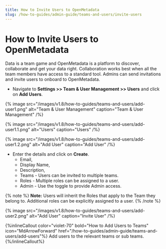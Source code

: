 ```yaml
---
title: How to Invite Users to OpenMetadata
slug: /how-to-guides/admin-guide/teams-and-users/invite-users
---
```


# How to Invite Users to OpenMetadata

Data is a team game and OpenMetadata is a platform to discover, collaborate and get your data right. Collaboration works best when all the team members have access to a standard tool. Admins can send invitations and invite users to onboard to OpenMetadata.

- Navigate to **Settings >> Team & User Management >> Users** and click on **Add Users**.

{% image
src="/images/v1.8/how-to-guides/teams-and-users/add-user1.png"
alt="Team & User Management"
caption="Team & User Management"
/%}

{% image
src="/images/v1.8/how-to-guides/teams-and-users/add-user1.1.png"
alt="Users"
caption="Users"
/%}

{% image
src="/images/v1.8/how-to-guides/teams-and-users/add-user1.2.png"
alt="Add User"
caption="Add User"
/%}

- Enter the details and click on **Create**.
  - Email, 
  - Display Name,
  - Description,
  - Teams - Users can be invited to multiple teams.
  - Roles - Multiple roles can be assigned to a user.
  - Admin - Use the toggle to provide Admin access.

{% note %}
**Note:** Users will inherit the Roles that apply to the Team they belong to. Additional roles can be explicitly assigned to a user.
{% /note %}

{% image
src="/images/v1.8/how-to-guides/teams-and-users/add-user2.png"
alt="Add User"
caption="Invite User"
/%}

{%inlineCallout
  color="violet-70"
  bold="How to Add Users to Teams"
  icon="MdArrowForward"
  href="/how-to-guides/admin-guide/teams-and-users/add-users"%}
  Add users to the relevant teams or sub teams.
{%/inlineCallout%}
